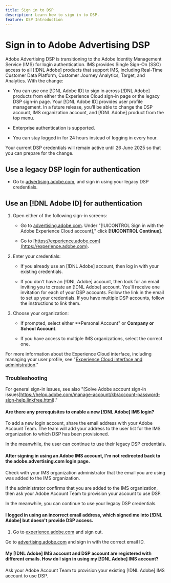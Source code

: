 ```yaml
---
title: Sign in to DSP
description: Learn how to sign in to DSP.
feature: DSP Introduction
---
```

# Sign in to Adobe Advertising DSP

Adobe Advertising DSP is transitioning to the Adobe Identity Management Service (IMS) for login authentication. IMS provides Single Sign-On (SSO) access to all [!DNL Adobe] products that support IMS, including Real-Time Customer Data Platform, Customer Journey Analytics, Target, and Analytics. With the change:

* You can use one [!DNL Adobe ID] to sign in across [!DNL Adobe] products from either the Experience Cloud sign-in page or the legacy DSP sign-in page. Your [!DNL Adobe ID] provides user profile management. In a future release, you’ll be able to change the DSP account, IMS organization account, and [!DNL Adobe] product from the top menu.

* Enterprise authentication is supported.

* You can stay logged in for 24 hours instead of logging in every hour.

Your current DSP credentials will remain active until 26 June 2025 so that you can prepare for the change.

## Use a legacy DSP login for authentication

* Go to [advertising.adobe.com](advertising.adobe.com), and sign in using your legacy DSP credentials.

## Use an [!DNL Adobe ID] for authentication

1. Open either of the following sign-in screens:

   * Go to [advertising.adobe.com](advertising.adobe.com). Under "[!UICONTROL Sign in with the Adobe Experience Cloud account]," click **[!UICONTROL Continue]**.
   
   * Go to [https://experience.adobe.com](https://experience.adobe.com).

1. Enter your credentials:

   * If you already use an [!DNL Adobe] account, then log in with your existing credentials.

   * If you don't have an [!DNL Adobe] account, then look for an email inviting you to create an [!DNL Adobe] account. You'll receive one invitation for each of your DSP accounts. Follow the link in the email to set up your credentials. If you have multiple DSP accounts, follow the instructions to link them.

1. Choose your organization:

   * If prompted, select either **Personal Account" or **Company or School Account**.

   * If you have access to multiple IMS organizations, select the correct one.
   
For more information about the Experience Cloud interface, including managing your user profile, see "[Experience Cloud interface and administration](https://experienceleague.adobe.com/en/docs/core-services/interface/experience-cloud)."

### Troubleshooting

For general sign-in issues, see also "[Solve Adobe account sign-in issues]https://helpx.adobe.com/manage-account/kb/account-password-sign-help.linkfree.html)."

#### Are there any prerequisites to enable a new [!DNL Adobe] IMS login? 

To add a new login account, share the email address with your Adobe Account Team. The team will add your address to the user list for the IMS organization to which DSP has been provisioned. 

In the meanwhile, the user can continue to use their legacy DSP credentials.

#### After signing in using an Adobe IMS account, I'm not redirected back to the adobe.advertising.com login page.  

Check with your IMS organization administrator that the email you are using was added to the IMS organization.  

If the administrator confirms that you are added to the IMS organization, then ask your Adobe Account Team to provision your account to use DSP.  

In the meanwhile, you can continue to use your legacy DSP credentials.

#### I logged in using an incorrect email address, which signed me into [!DNL Adobe] but doesn't provide DSP access.  

1. Go to [experience.adobe.com](experience.adobe.com) and sign out.  

Go to [advertising.adobe.com](advertising.adobe.com) and sign in with the correct email ID.  

#### My [!DNL Adobe] IMS account and DSP account are registered with different emails. How do I sign in using my [!DNL Adobe] IMS account? 

Ask your Adobe Account Team to provision your existing [!DNL Adobe] IMS account to use DSP.
